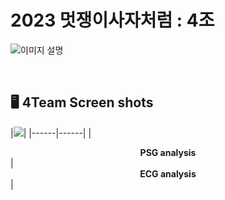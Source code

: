 # **2023 멋쟁이사자처럼 : 4조**

![이미지 설명](https://github.com/lim4373/4Team/assets/114973162/e3f276a7-084b-45a6-8baa-0ea7d062b6a0)




<br>

## 🖥️ **4Team Screen shots**


|<img src="https://github.com/lim4373/4Team/assets/114973162/82ed2579-ea9a-4164-8cbc-625b9c288e5c">|
|------|------|
|<div align="center">**PSG analysis**</div>|<div align="center">**ECG analysis**</div>|

<br> 

